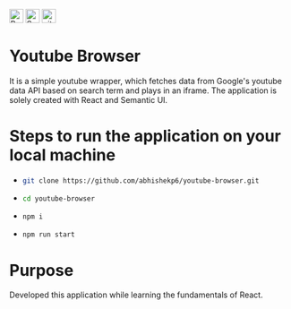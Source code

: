 <p>
<img alt="React" src="https://img.shields.io/badge/React-20232A?style=for-the-badge&logo=react&logoColor=61DAFB" height="25px"/>
<img alt="Semantic" src="https://img.shields.io/badge/Semantic%20UI%20React-%2335BDB2.svg?style=for-the-badge&logo=SemanticUIReact&logoColor=white" height="25px"/>
<img alt="git" src="https://img.shields.io/badge/-Git-F05032?style=flat-square&logo=git&logoColor=white" height="25px"/>
</p>

# Youtube Browser

It is a simple youtube wrapper, which fetches data from Google's youtube data API based on search term and plays in an iframe.
The application is solely created with React and Semantic UI.

# Steps to run the application on your local machine

- ```Bash
  git clone https://github.com/abhishekp6/youtube-browser.git
  ```
- ```Bash
  cd youtube-browser
  ```
- ```Bash
  npm i
  ```
- ```Bash
  npm run start
  ```

# Purpose

Developed this application while learning the fundamentals of React.

